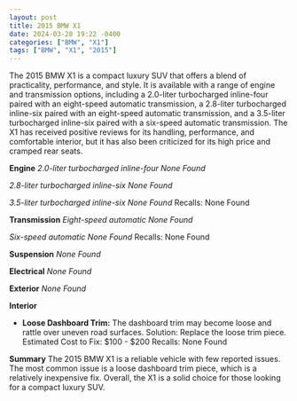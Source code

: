 ```yaml
---
layout: post
title: 2015 BMW X1
date: 2024-03-28 19:22 -0400
categories: ["BMW", "X1"]
tags: ["BMW", "X1", "2015"]
---
```

The 2015 BMW X1 is a compact luxury SUV that offers a blend of practicality, performance, and style. It is available with a range of engine and transmission options, including a 2.0-liter turbocharged inline-four paired with an eight-speed automatic transmission, a 2.8-liter turbocharged inline-six paired with an eight-speed automatic transmission, and a 3.5-liter turbocharged inline-six paired with a six-speed automatic transmission. The X1 has received positive reviews for its handling, performance, and comfortable interior, but it has also been criticized for its high price and cramped rear seats.

**Engine**
*2.0-liter turbocharged inline-four*
*None Found*

*2.8-liter turbocharged inline-six*
*None Found*

*3.5-liter turbocharged inline-six*
*None Found*
Recalls: None Found

**Transmission**
*Eight-speed automatic*
*None Found*

*Six-speed automatic*
*None Found*
Recalls: None Found

**Suspension**
*None Found*

**Electrical**
*None Found*

**Exterior**
*None Found*

**Interior**
* **Loose Dashboard Trim:** The dashboard trim may become loose and rattle over uneven road surfaces.
    Solution: Replace the loose trim piece.
    Estimated Cost to Fix: $100 - $200
Recalls: None Found

**Summary**
The 2015 BMW X1 is a reliable vehicle with few reported issues. The most common issue is a loose dashboard trim piece, which is a relatively inexpensive fix. Overall, the X1 is a solid choice for those looking for a compact luxury SUV.
